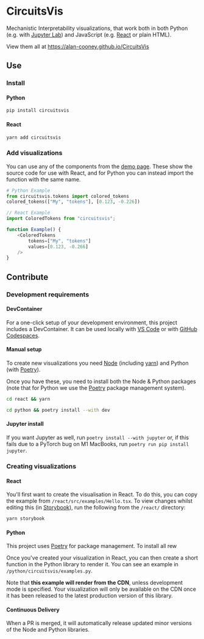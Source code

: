 # CircuitsVis

Mechanistic Interpretability visualizations, that work both in both Python (e.g. with
[Jupyter Lab](https://jupyter.org/)) and JavaScript (e.g. [React](https://reactjs.org/) or plain HTML).

View them all at https://alan-cooney.github.io/CircuitsVis

## Use

### Install

#### Python

```bash
pip install circuitsvis
```

#### React

```bash
yarn add circuitsvis
```

### Add visualizations

You can use any of the components from the [demo
page](https://alan-cooney.github.io/CircuitsVis). These show the source code for
use with React, and for Python you can instead import the function with the same
name.

```Python
# Python Example
from circuitsvis.tokens import colored_tokens
colored_tokens(["My", "tokens"], [0.123, -0.226])
```

```TypeScript
// React Example
import ColoredTokens from "circuitsvis";

function Example() {
    <ColoredTokens
        tokens=["My", "tokens"]
        values=[0.123, -0.266]
    />
}
```

## Contribute

### Development requirements

#### DevContainer

For a one-click setup of your development environment, this project includes a
DevContainer. It can be used locally with [VS
Code](https://marketplace.visualstudio.com/items?itemName=ms-vscode-remote.remote-containers)
or with [GitHub Codespaces](https://github.com/features/codespaces).

#### Manual setup

To create new visualizations you need [Node](https://nodejs.org/en/) (including
[yarn](https://classic.yarnpkg.com/lang/en/docs/install/#mac-stable)) and Python
(with [Poetry](https://python-poetry.org/)).

Once you have these, you need to install both the Node & Python packages (note
that for Python we use the
[Poetry](https://python-poetry.org/docs/#installation) package management
system).

```bash
cd react && yarn
```

```bash
cd python && poetry install --with dev
```

#### Jupyter install

If you want Jupyter as well, run `poetry install --with jupyter` or, if this
fails due to a PyTorch bug on M1 MacBooks, run `poetry run pip install jupyter`.

### Creating visualizations

#### React

You'll first want to create the visualisation in React. To do this, you can copy
the example from `/react/src/examples/Hello.tsx`. To view changes whilst editing
this (in [Storybook](https://classic.yarnpkg.com/lang/en/docs/install/#mac-stable)), run the following from the `/react/` directory:

```bash
yarn storybook
```

#### Python

This project uses [Poetry](https://python-poetry.org/docs/#installation) for
package management. To install all rew

Once you've created your visualization in React, you can then create a short
function in the Python library to render it. You can see an example in
`/python/circuitsvis/examples.py`.

Note that **this example will render from the CDN**, unless development mode is
specified. Your visualization will only be available on the CDN once it has been
released to the latest production version of this library.

#### Continuous Delivery

When a PR is merged, it will automatically release updated minor versions of the
Node and Python libraries.

